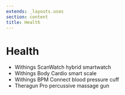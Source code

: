 ```yaml
---
extends: _layouts.uses
section: content
title: Health
---
```

# Health

- Withings ScanWatch hybrid smartwatch
- Withings Body Cardio smart scale
- Withings BPM Connect blood pressure cuff
- Theragun Pro percussive massage gun

